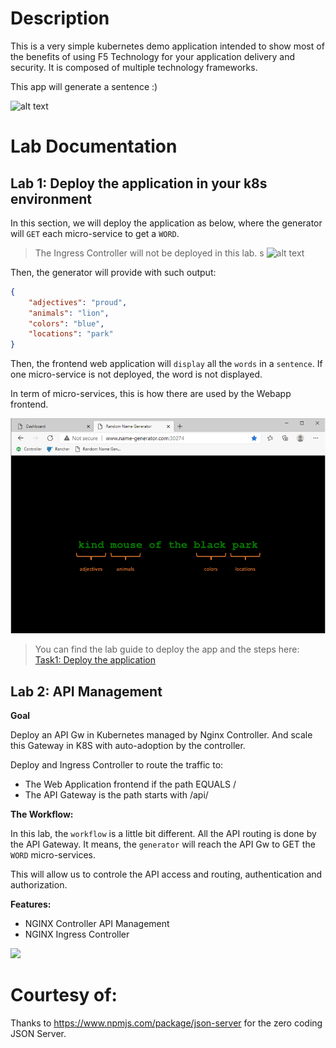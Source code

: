 # Description
This is a very simple kubernetes demo application intended to show most of the benefits of using F5 Technology for your application delivery and security.
It is composed of multiple technology frameworks.

This app will generate a sentence :)

![alt text](docs/images/sentence-webapp.gif)


# Lab Documentation
## Lab 1: Deploy the application in your k8s environment

In this section, we will deploy the application as below, where the generator will `GET` each micro-service to get a `WORD`. 

> The Ingress Controller will not be deployed in this lab.
s
  ![alt text](docs/images/task1-topology.jpg)

Then, the generator will provide with such output:

``` json
{
    "adjectives": "proud",
    "animals": "lion",
    "colors": "blue",
    "locations": "park"
}
```

Then, the frontend web application will `display` all the `words` in a `sentence`. If one micro-service is not deployed, the word is not displayed.

In term of micro-services, this is how there are used by the Webapp frontend.

  ![alt text](docs/images/webapp-containers.png)


> You can find the lab guide to deploy the app and the steps here: [Task1: Deploy the application](docs/task1/README.md)


## Lab 2: API Management
  **Goal**

  Deploy an API Gw in Kubernetes managed by Nginx Controller. And scale this Gateway in K8S with auto-adoption by the controller.

  Deploy and Ingress Controller to route the traffic to:
    
  - The Web Application frontend if the path EQUALS /
  - The API Gateway is the path starts with /api/

  **The Workflow:**

  In this lab, the `workflow` is a little bit different. All the API routing is done by the API Gateway. It means, the `generator` will reach the API Gw to GET the `WORD` micro-services.

  This will allow us to controle the API access and routing, authentication and authorization.


  **Features:**
  - NGINX Controller API Management
  - NGINX Ingress Controller
  
  ![](docs/images/topology2.png)


# Courtesy of:
Thanks to https://www.npmjs.com/package/json-server for the zero coding JSON Server.